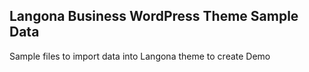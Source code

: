 ## Langona Business WordPress Theme Sample Data

Sample files to import data into Langona theme to create Demo
